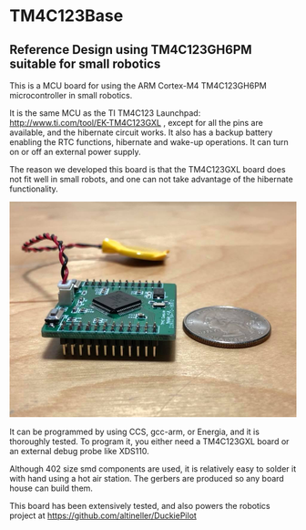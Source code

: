 # TM4C123Base

## Reference Design using TM4C123GH6PM suitable for small robotics

This is a MCU board for using the ARM Cortex-M4 TM4C123GH6PM microcontroller in small robotics.

It is the same MCU as the TI TM4C123 Launchpad: http://www.ti.com/tool/EK-TM4C123GXL , except for all the pins are available, and the hibernate circuit works. It also has a backup battery enabling the RTC functions, hibernate and wake-up operations. It can turn on or off an external power supply.

The reason we developed this board is that the TM4C123GXL board does not fit well in small robots, and one can not take advantage of the hibernate functionality.

![alt text](https://raw.githubusercontent.com/altineller/TM4C123Base/master/images/T100.jpg)

It can be programmed by using CCS, gcc-arm, or Energia, and it is thoroughly tested. To program it, you either need a TM4C123GXL board or an external debug probe like XDS110.

Although 402 size smd components are used, it is relatively easy to solder it with hand using a hot air station. The gerbers are produced so any board house can build them.

This board has been extensively tested, and also powers the robotics project at https://github.com/altineller/DuckiePilot
